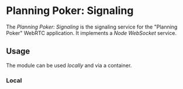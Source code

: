 # Planning Poker: Signaling

The _Planning Poker: Signaling_ is the signaling service for the "Planning Poker" WebRTC application. It implements a
_Node_ _WebSocket_ service.

## Usage

The module can be used _locally_ and via a container.

### Local
